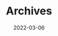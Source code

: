 ---
title: "Archives"
date: 2022-03-06
layout: "archives"
slug: "archives"
image: /tryhackme/skynet/1.png
menu:
    main:
        weight: 2
        params: 
            icon: archives
---